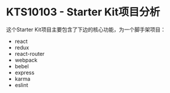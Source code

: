 # KTS10103 - Starter Kit项目分析

这个Starter Kit项目主要包含了下边的核心功能，为一个脚手架项目：

* react
* redux
* react-router
* webpack
* bebel
* express
* karma
* eslint





